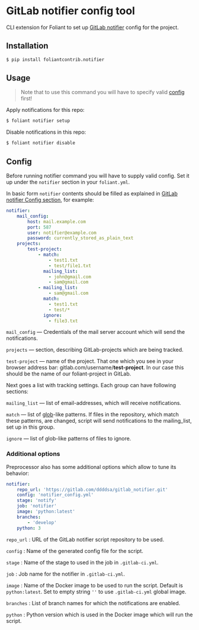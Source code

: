 # GitLab notifier config tool

CLI extension for Foliant to set up [GitLab notifier](https://gitlab.com/ddddsa/gitlab_notifier) config for the project.

## Installation

```bash
$ pip install foliantcontrib.notifier
```

## Usage

> Note that to use this command you will have to specify valid [config](#config) first!

Apply notifications for this repo:

```bash
$ foliant notifier setup
```

Disable notifications in this repo:

```bash
$ foliant notifier disable
```

## Config

Before running notifier command you will have to supply valid config. Set it up under the `notifier` section in your `foliant.yml`.

In basic form `notifier` contents should be filled as explained in [GitLab notifier Config section](https://gitlab.com/ddddsa/gitlab_notifier#config), for example:

```yaml
notifier:
    mail_config:
        host: mail.example.com
        port: 587
        user: notifier@example.com
        password: currently_stored_as_plain_text
    projects:
        test-project:
            - match:
                - test1.txt
                - test/file1.txt
              mailing_list:
                - john@gmail.com
                - sam@gmail.com
            - mailing_list:
                - sam@gmail.com
              match:
                - test1.txt
                - test/*
              ignore:
                - file3.txt
```

`mail_config` — Credentials of the mail server account which will send the notifications.

`projects` — section, describing GitLab-projects which are being tracked.

`test-project` — name of the project. That one which you see in your browser address bar: gitlab.com/username/**test-project**. In our case this should be the name of our foliant-project in GitLab.

Next goes a list with tracking settings. Each group can have following sections:

`mailing_list` — list of email-addresses, which will receive notifications.

`match` — list of [glob](https://en.wikipedia.org/wiki/Glob_(programming))-like patterns. If files in the repository, which match these patterns, are changed, script will send notifications to the mailing_list, set up in this group.

`ignore` — list of glob-like patterns of files to ignore.

### Additional options

Preprocessor also has some additional options which allow to tune its behavior:

```yaml
notifier:
    repo_url: 'https://gitlab.com/ddddsa/gitlab_notifier.git'
    config: 'notifier_config.yml'
    stage: 'notify'
    job: 'notifier'
    image: 'python:latest'
    branches:
        - 'develop'
    python: 3
```

`repo_url`
:   URL of the GitLab notifier script repository to be used.

`config`
:   Name of the generated config file for the script.

`stage`
:   Name of the stage to used in the job in `.gitlab-ci.yml`.

`job`
:   Job name for the notifier in `.gitlab-ci.yml`.

`image`
:   Name of the Docker image to be used to run the script. Default is `python:latest`. Set to empty string `''` to use `.gitlab-ci.yml` global image.

`branches`
:   List of branch names for which the notifications are enabled.

`python`
:   Python version which is used in the Docker image which will run the script.
